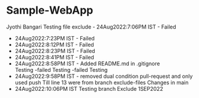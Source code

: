 # Sample-WebApp

Jyothi Bangari
Testing file exclude - 24Aug2022:7:06PM IST - Failed
- 24Aug2022:7:23PM IST - Failed
- 24Aug2022:8:12PM IST - Failed
- 24Aug2022:8:23PM IST - Failed
- 24Aug2022:8:41PM IST - Failed
- 24Aug2022:8:58PM IST - Added README.md in .gitignore   
Testing -failed
Testing -failed
Testing
- 24Aug2022:9:58PM IST - removed dual condition pull-request and only used push
Till line 13 were from branch exclude-files
Changes in main 
- 24Aug2022:10:06PM IST 
Testing branch Exclude 1SEP2022
